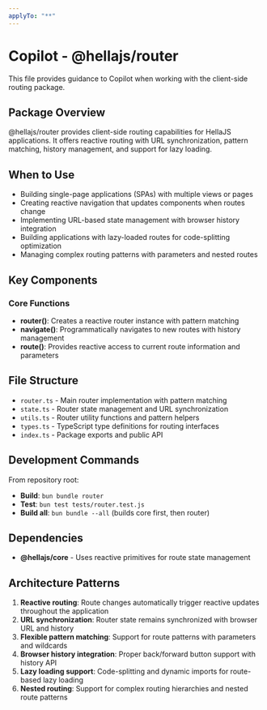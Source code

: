 ```yaml
---
applyTo: "**"
---
```


# Copilot - @hellajs/router

This file provides guidance to Copilot when working with the client-side routing package.

## Package Overview

@hellajs/router provides client-side routing capabilities for HellaJS applications. It offers reactive routing with URL synchronization, pattern matching, history management, and support for lazy loading.

## When to Use

- Building single-page applications (SPAs) with multiple views or pages
- Creating reactive navigation that updates components when routes change
- Implementing URL-based state management with browser history integration
- Building applications with lazy-loaded routes for code-splitting optimization
- Managing complex routing patterns with parameters and nested routes

## Key Components

### Core Functions
- **router()**: Creates a reactive router instance with pattern matching
- **navigate()**: Programmatically navigates to new routes with history management
- **route()**: Provides reactive access to current route information and parameters

## File Structure

- `router.ts` - Main router implementation with pattern matching
- `state.ts` - Router state management and URL synchronization
- `utils.ts` - Router utility functions and pattern helpers
- `types.ts` - TypeScript type definitions for routing interfaces
- `index.ts` - Package exports and public API

## Development Commands

From repository root:
- **Build**: `bun bundle router`
- **Test**: `bun test tests/router.test.js`
- **Build all**: `bun bundle --all` (builds core first, then router)

## Dependencies

- **@hellajs/core** - Uses reactive primitives for route state management

## Architecture Patterns

1. **Reactive routing**: Route changes automatically trigger reactive updates throughout the application
2. **URL synchronization**: Router state remains synchronized with browser URL and history
3. **Flexible pattern matching**: Support for route patterns with parameters and wildcards
4. **Browser history integration**: Proper back/forward button support with history API
5. **Lazy loading support**: Code-splitting and dynamic imports for route-based lazy loading
6. **Nested routing**: Support for complex routing hierarchies and nested route patterns